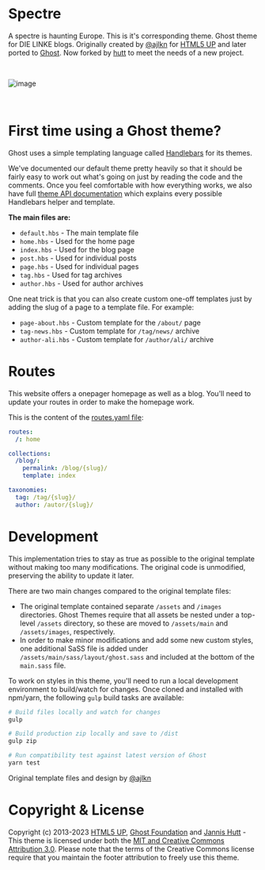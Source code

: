 # Spectre

A spectre is haunting Europe. This is it's corresponding theme. Ghost theme for DIE LINKE blogs. Originally created by [@ajlkn](https://twitter.com/ajlkn) for [HTML5 UP](https://html5up.net) and later ported to [Ghost](https://ghost.org). Now forked by [hutt](https://github.com/hutt) to meet the needs of a new project.

&nbsp;

![image](https://user-images.githubusercontent.com/120485/49293031-7276b000-f4e1-11e8-8b71-43dc53c67f00.png)


&nbsp;

# First time using a Ghost theme?

Ghost uses a simple templating language called [Handlebars](http://handlebarsjs.com/) for its themes.

We've documented our default theme pretty heavily so that it should be fairly easy to work out what's going on just by reading the code and the comments. Once you feel comfortable with how everything works, we also have full [theme API documentation](https://themes.ghost.org) which explains every possible Handlebars helper and template.

**The main files are:**

- `default.hbs` - The main template file
- `home.hbs` - Used for the home page
- `index.hbs` - Used for the blog page
- `post.hbs` - Used for individual posts
- `page.hbs` - Used for individual pages
- `tag.hbs` - Used for tag archives
- `author.hbs` - Used for author archives

One neat trick is that you can also create custom one-off templates just by adding the slug of a page to a template file. For example:

- `page-about.hbs` - Custom template for the `/about/` page
- `tag-news.hbs` - Custom template for `/tag/news/` archive
- `author-ali.hbs` - Custom template for `/author/ali/` archive

# Routes

This website offers a onepager homepage as well as a blog. You'll need to update your routes in order to make the homepage work.

This is the content of the [routes.yaml file](routes.yaml):
```yaml
routes:
  /: home

collections:
  /blog/:
    permalink: /blog/{slug}/
    template: index

taxonomies:
  tag: /tag/{slug}/
  author: /autor/{slug}/
```

# Development

This implementation tries to stay as true as possible to the original template without making too many modifications. The original code is unmodified, preserving the ability to update it later.

There are two main changes compared to the original template files:

- The original template contained separate `/assets` and `/images` directories. Ghost Themes require that all assets be nested under a top-level `/assets` directory, so these are moved to `/assets/main` and `/assets/images`, respectively.
- In order to make minor modifications and add some new custom styles, one additional SaSS file is added under `/assets/main/sass/layout/ghost.sass` and included at the bottom of the `main.sass` file.

To work on styles in this theme, you'll need to run a local development environment to build/watch for changes. Once cloned and installed with npm/yarn, the following `gulp` build tasks are available:

```bash
# Build files locally and watch for changes
gulp

# Build production zip locally and save to /dist
gulp zip

# Run compatibility test against latest version of Ghost
yarn test
```

Original template files and design by [@ajlkn](https://twitter.com/ajlkn)


# Copyright & License

Copyright (c) 2013-2023 [HTML5 UP](https://htmlup.net), [Ghost Foundation](https://ghost.org) and [Jannis Hutt](https://hutt.io) - This theme is licensed under both the [MIT and Creative Commons Attribution 3.0](LICENSE). Please note that the terms of the Creative Commons license require that you maintain the footer attribution to freely use this theme.
